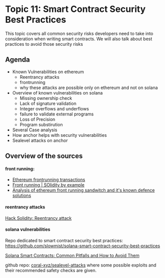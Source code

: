 # Topic 11: Smart Contract Security Best Practices

This topic covers all common security risks developers need to take into consideration when writing smart contracts. We will also talk about best practices to avoid those security risks

## Agenda

* Known Vulnerabilities on ethereum
  * Reentrancy attacks
  * frontrunning
  * why these attacks are possible only on ethereum and not on solana
* Overview of known vulnerabilities on solana
  * Missing ownership check
  * Lack of signature validation
  * Integer overflows and underflows
  * failure to validate external programs
  * Loss of Precision
  * Program substirution
* Several Case analysis
* How anchor helps with security vulnerabilities
* Sealevel attacks on anchor

## Overview of the sources


#### front running:
* [Ethereum frontrunning transactions](https://consensys.github.io/smart-contract-best-practices/attacks/frontrunning/)
* [Front running | SOlidity by example](https://solidity-by-example.org/hacks/front-running/)
* [Analysis of ethereum front running sandwitch and it's known defence solutions](https://medium.com/degate/an-analysis-of-ethereum-front-running-and-its-defense-solutions-34ef81ba8456)


#### reentrancy attacks
[Hack Solidity: Reentrancy attack](https://hackernoon.com/hack-solidity-reentrancy-attack)

#### solana vulnerabilities
Repo dedicated to smart contract security best practices: https://github.com/slowmist/solana-smart-contract-security-best-practices

[Solana Smart Contracts: Common Pitfalls and How to Avoid Them](https://blog.neodyme.io/posts/solana\_common\_pitfalls/)

github repo: [coral-xyz/sealevel-attacks](https://github.com/coral-xyz/sealevel-attacks) where some possible exploits and their recommended safety checks are given.
